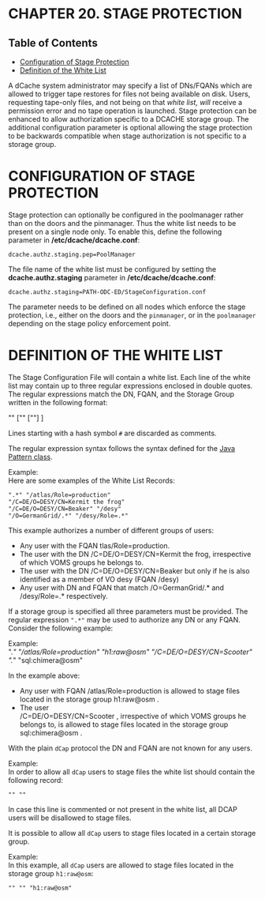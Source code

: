 CHAPTER 20.  STAGE PROTECTION
=============================

Table of Contents
-----------------

+ [Configuration of Stage Protection](#configuration-of-stage-protection)  
+ [Definition of the White List](#definition-of-the-white-list)  


A dCache system administrator may specify a list of DNs/FQANs which are allowed to trigger tape restores for files not being available on disk. Users, requesting tape-only files, and not being on that *white list, will* receive a permission error and no tape operation is launched. Stage protection can be enhanced to allow authorization specific to a DCACHE storage group. The additional configuration parameter is optional allowing the stage protection to be backwards compatible when stage authorization is not specific to a storage group.

CONFIGURATION OF STAGE PROTECTION
=================================

Stage protection can optionally be configured in the poolmanager rather than on the doors and the pinmanager. Thus the white list needs to be present on a single node only. To enable this, define the following parameter in **/etc/dcache/dcache.conf**:


    dcache.authz.staging.pep=PoolManager

The file name of the white list must be configured by setting the **dcache.authz.staging** parameter in **/etc/dcache/dcache.conf**:

    dcache.authz.staging=PATH-ODC-ED/StageConfiguration.conf

The parameter needs to be defined on all nodes which enforce the stage protection, i.e., either on the doors and the `pinmanager`, or in the `poolmanager` depending on the stage policy enforcement point.

DEFINITION OF THE WHITE LIST
============================

The Stage Configuration File will contain a white list. Each line of the white list may contain up to three regular expressions enclosed in double quotes. The regular expressions match the DN, FQAN, and the Storage Group written in the following format:

"<DN>" ["<FQAN>" ["<StorageGroup>"] ]  

Lines starting with a hash symbol `#` are discarded as comments.  

The regular expression syntax follows the syntax defined for the [Java Pattern class](http://docs.oracle.com/javase/6/docs/api/java/util/regex/Pattern.html).

Example:  
Here are some examples of the White List Records:    

    ".*" "/atlas/Role=production"  
    "/C=DE/O=DESY/CN=Kermit the frog"  
    "/C=DE/O=DESY/CN=Beaker" "/desy"  
    "/O=GermanGrid/.*" "/desy/Role=.*"  

This example authorizes a number of different groups of users:

-   Any user with the FQAN  tlas/Role=production.  
-   The user with the DN /C=DE/O=DESY/CN=Kermit the frog, irrespective of which VOMS groups he belongs to.  
-   The user with the DN /C=DE/O=DESY/CN=Beaker but only if he is also identified as a member of VO desy (FQAN /desy)  
-   Any user with DN and FQAN that match /O=GermanGrid/.\* and /desy/Role=.\* respectively.

If a storage group is specified all three parameters must be provided. The regular expression `".*"` may be used to authorize any DN or any FQAN. Consider the following example:

Example:  
    ".*" "/atlas/Role=production" "h1:raw@osm"
    "/C=DE/O=DESY/CN=Scooter" ".*" "sql:chimera@osm"

In the example above:  

-   Any user with
    FQAN
    /atlas/Role=production
    is allowed to stage files located in the storage group
    h1:raw@osm
    .
-   The user  
    /C=DE/O=DESY/CN=Scooter
    , irrespective of which VOMS groups he belongs to, is allowed to stage files located in the storage group
    sql:chimera@osm
    .

With the plain `dCap` protocol the DN and FQAN are not known for any users.

Example:  
In order to allow all `dCap` users to stage files the white list should contain the following record:

    "" ""
    
In case this line is commented or not present in the white list, all DCAP users will be disallowed to stage files.

It is possible to allow all `dCap` users to stage files located in a certain storage group.

Example:   
In this example, all `dCap` users are allowed to stage files located in the storage group `h1:raw@osm`:

    "" "" "h1:raw@osm"

  [Java Pattern class]: http://java.sun.com/javase/6/docs/api/java/util/regex/Pattern.html
